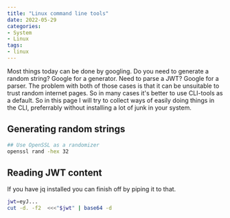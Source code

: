 ```yaml
---
title: "Linux command line tools"
date: 2022-05-29
categories:
- System
- Linux
tags:
- linux
---
```


Most things today can be done by googling. Do you need to generate a random string? Google for a generator. Need to parse a JWT? Google for a parser.
The problem with both of those cases is that it can be unsuitable to trust random internet pages. So in many cases it's better to use CLI-tools as a default.
So in this page I will try to collect ways of easily doing things in the CLI, preferrably without installing a lot of junk in your system.

## Generating random strings
```bash
## Use OpenSSL as a randomizer
openssl rand -hex 32
```

## Reading JWT content
If you have jq installed you can finish off by piping it to that.
```bash
jwt=eyJ...
cut -d. -f2  <<<"$jwt" | base64 -d
```
